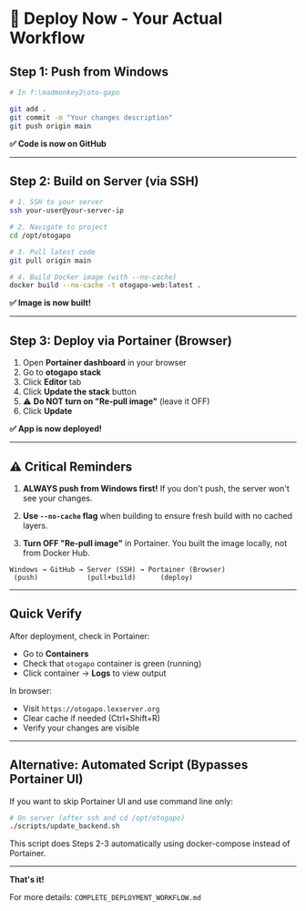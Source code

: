 # 🚀 Deploy Now - Your Actual Workflow

## Step 1: Push from Windows

```bash
# In f:\madmonkey2\oto-gapo

git add .
git commit -m "Your changes description"
git push origin main
```

**✅ Code is now on GitHub**

---

## Step 2: Build on Server (via SSH)

```bash
# 1. SSH to your server
ssh your-user@your-server-ip

# 2. Navigate to project
cd /opt/otogapo

# 3. Pull latest code
git pull origin main

# 4. Build Docker image (with --no-cache)
docker build --no-cache -t otogapo-web:latest .
```

**✅ Image is now built!**

---

## Step 3: Deploy via Portainer (Browser)

1. Open **Portainer dashboard** in your browser
2. Go to **otogapo stack**
3. Click **Editor** tab
4. Click **Update the stack** button
5. ⚠️ **Do NOT turn on "Re-pull image"** (leave it OFF)
6. Click **Update**

**✅ App is now deployed!**

---

## ⚠️ Critical Reminders

1. **ALWAYS push from Windows first!** If you don't push, the server won't see your changes.

2. **Use `--no-cache` flag** when building to ensure fresh build with no cached layers.

3. **Turn OFF "Re-pull image"** in Portainer. You built the image locally, not from Docker Hub.

```
Windows → GitHub → Server (SSH) → Portainer (Browser)
 (push)            (pull+build)      (deploy)
```

---

## Quick Verify

After deployment, check in Portainer:

- Go to **Containers**
- Check that `otogapo` container is green (running)
- Click container → **Logs** to view output

In browser:

- Visit `https://otogapo.lexserver.org`
- Clear cache if needed (Ctrl+Shift+R)
- Verify your changes are visible

---

## Alternative: Automated Script (Bypasses Portainer UI)

If you want to skip Portainer UI and use command line only:

```bash
# On server (after ssh and cd /opt/otogapo)
./scripts/update_backend.sh
```

This script does Steps 2-3 automatically using docker-compose instead of Portainer.

---

**That's it!**

For more details: `COMPLETE_DEPLOYMENT_WORKFLOW.md`
